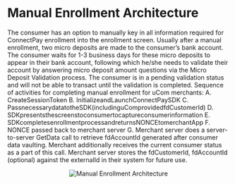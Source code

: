 # Manual Enrollment Architecture
The consumer has an option to manually key in all information required for ConnectPay enrollment into the enrollment screen.
Usually after a manual enrollment, two micro deposits are made to the consumer’s bank account. The consumer waits for 1-3 business days for these micro deposits to appear in their bank account, following which he/she needs to validate their account by answering micro deposit amount questions via the Micro Deposit Validation process.
The consumer is in a pending validation status and will not be able to transact until the validation is completed.
Sequence of activities for completing manual enrollment for uCom merchants:
A. CreateSessionToken 
B. InitializeandLaunchConnectPaySDK
C. PassnecessarydatatotheSDK(includinguComprovidedfdCustomerId)
D. SDKpresentsthescreenstoconsumertocaptureconsumerinformation
E. SDKcompletesenrollmentprocessandreturnsNONCEtomerchantApp
F. NONCE passed back to merchant server
G. Merchant server does a server-to-server GetData call to retrieve fdAccountId generated after consumer data vaulting. Merchant additionally receives the current consumer status as a part of this call.
Merchant server stores the fdCustomerId, fdAccountId (optional) against the externalId in their system for future use.

<center><img src="https://raw.githubusercontent.com/Fiserv/connect-pay/develop/assets/images/Manual Enrollment Arch.png" alt="Manual Enrollment Architecture" class="center"></center>

